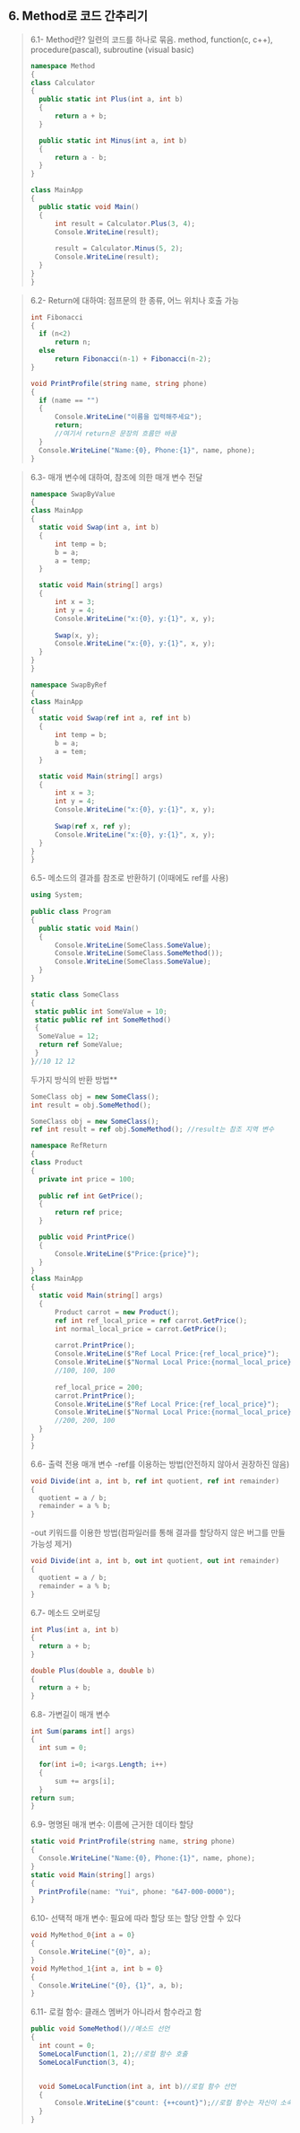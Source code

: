 ## 6. Method로 코드 간추리기
> 6.1- Method란? 일련의 코드를 하나로 묶음. method, function(c, c++), procedure(pascal), subroutine
(visual basic)
>``` csharp
>namespace Method 
>{
> class Calculator
> {
>   public static int Plus(int a, int b)
>   {
>       return a + b;
>   } 
>
>   public static int Minus(int a, int b)
>   {
>       return a - b;
>   } 
> }
>
> class MainApp
> {
>   public static void Main()
>   {
>       int result = Calculator.Plus(3, 4);
>       Console.WriteLine(result);
>       
>       result = Calculator.Minus(5, 2);
>       Console.WriteLine(result);
>   } 
> }
>}
>```

> 6.2- Return에 대하여: 점프문의 한 종류, 어느 위치나 호출 가능
>``` csharp
> int Fibonacci
> {
>   if (n<2) 
>       return n;
>   else 
>       return Fibonacci(n-1) + Fibonacci(n-2);
> }
>```
>``` csharp
> void PrintProfile(string name, string phone)
> {
>   if (name == "") 
>   {
>       Console.WriteLine("이름을 입력해주세요");
>       return;
>       //여기서 return은 문장의 흐름만 바꿈
>   }
>   Console.WriteLine("Name:{0}, Phone:{1}", name, phone);
> }
>```

> 6.3- 매개 변수에 대하여, 참조에 의한 매개 변수 전달
>``` csharp
>namespace SwapByValue 
>{
> class MainApp
> {
>   static void Swap(int a, int b)
>   {
>       int temp = b;
>       b = a;
>       a = temp;
>   } 
>
>   static void Main(string[] args)
>   {
>       int x = 3;
>       int y = 4;
>       Console.WriteLine("x:{0}, y:{1}", x, y);
>       
>       Swap(x, y);
>       Console.WriteLine("x:{0}, y:{1}", x, y);
>   } 
> }
>}
>```
>``` csharp
>namespace SwapByRef 
>{
> class MainApp
> {
>   static void Swap(ref int a, ref int b)
>   {
>       int temp = b;
>       b = a;
>       a = tem;
>   } 
>
>   static void Main(string[] args)
>   {
>       int x = 3;
>       int y = 4;
>       Console.WriteLine("x:{0}, y:{1}", x, y);
>       
>       Swap(ref x, ref y);
>       Console.WriteLine("x:{0}, y:{1}", x, y);
>   } 
> }
>}
>```
> 6.5- 메소드의 결과를 참조로 반환하기 (이때에도 ref를 사용)
>``` csharp
>using System;
>					
>public class Program
>{
>	public static void Main()
>	{
>		Console.WriteLine(SomeClass.SomeValue);
>		Console.WriteLine(SomeClass.SomeMethod());
>		Console.WriteLine(SomeClass.SomeValue);
>	}
>}
>
>static class SomeClass
>{
>  static public int SomeValue = 10;
>  static public ref int SomeMethod()
>  {
>	SomeValue = 12;
>  	return ref SomeValue;
>  } 
>}//10 12 12
>```
> 두가지 방식의 반환 방법**
>``` csharp
> SomeClass obj = new SomeClass();
> int result = obj.SomeMethod();   
>```
>``` csharp
> SomeClass obj = new SomeClass();
> ref int result = ref obj.SomeMethod(); //result는 참조 지역 변수  
>```
>``` csharp
>namespace RefReturn 
>{
> class Product
> {
>   private int price = 100;
>   
>   public ref int GetPrice();
>   {
>       return ref price;
>   } 
>
>   public void PrintPrice()
>   {
>       Console.WriteLine($"Price:{price}");
>   } 
> }
> class MainApp 
> {
>   static void Main(string[] args)
>   {
>       Product carrot = new Product();
>       ref int ref_local_price = ref carrot.GetPrice();
>       int normal_local_price = carrot.GetPrice();
>       
>       carrot.PrintPrice();
>       Console.WriteLine($"Ref Local Price:{ref_local_price}");
>       Console.WriteLine($"Normal Local Price:{normal_local_price}");
>       //100, 100, 100
>           
>       ref_local_price = 200;
>       carrot.PrintPrice();
>       Console.WriteLine($"Ref Local Price:{ref_local_price}");
>       Console.WriteLine($"Normal Local Price:{normal_local_price}");
>       //200, 200, 100
>   } 
> }
>}
>```
> 6.6- 출력 전용 매개 변수
> -ref를 이용하는 방법(안전하지 않아서 권장하진 않음)
>``` csharp
> void Divide(int a, int b, ref int quotient, ref int remainder)
> {
>   quotient = a / b; 
>   remainder = a % b;
> }
>```
> -out 키워드를 이용한 방법(컴파일러를 통해 결과를 할당하지 않은 버그를 만들 가능성 제거)
>``` csharp
> void Divide(int a, int b, out int quotient, out int remainder)
> {
>   quotient = a / b; 
>   remainder = a % b;
> }
>```
> 6.7- 메소드 오버로딩
>``` csharp
> int Plus(int a, int b)
> {
>   return a + b;
> }
>
> double Plus(double a, double b)
> {
>   return a + b;
> }
>
>```
> 6.8- 가변길이 매개 변수
>``` csharp
> int Sum(params int[] args)
> {
>   int sum = 0;
>   
>   for(int i=0; i<args.Length; i++)
>   {
>       sum += args[i];
>   }
> return sum;
> }
>```
> 6.9- 명명된 매개 변수: 이름에 근거한 데이타 할당
>``` csharp
> static void PrintProfile(string name, string phone)
> {
>   Console.WriteLine("Name:{0}, Phone:{1}", name, phone);
> }
> static void Main(string[] args)
> {
>   PrintProfile(name: "Yui", phone: "647-000-0000");
> }
>```
> 6.10- 선택적 매개 변수: 필요에 따라 할당 또는 할당 안할 수 있다
>``` csharp
> void MyMethod_0{int a = 0}
> {
>   Console.WriteLine("{0}", a);
> }
> void MyMethod_1{int a, int b = 0}
> {
>   Console.WriteLine("{0}, {1}", a, b);
> }
>```
> 6.11- 로컬 함수: 클래스 멤버가 아니라서 함수라고 함
>``` csharp
> public void SomeMethod()//메소드 선언
> {
>   int count = 0;
>   SomeLocalFunction(1, 2);//로컬 함수 호출
>   SomeLocalFunction(3, 4);
>
> 
>   void SomeLocalFunction(int a, int b)//로컬 함수 선언
>   {
>       Console.WriteLine($"count: {++count}");//로컬 함수는 자신이 소속한 메소드의 지역 변수를 사용할 수 있다.
>   }
> }
>```
